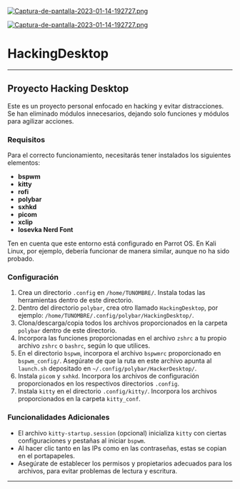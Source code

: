 [![Captura-de-pantalla-2023-01-14-192727.png](https://i.postimg.cc/j2kH8JxY/Captura-de-pantalla-2023-01-14-192727.png)](https://postimg.cc/D4L4004x)

[![Captura-de-pantalla-2023-01-14-192727.png](https://i.postimg.cc/QCB9dY3v/Captura-de-pantalla-2023-01-14-192727.png)](https://postimg.cc/0Ks2tfrC)


# HackingDesktop

---

## Proyecto Hacking Desktop

Este es un proyecto personal enfocado en hacking y evitar distracciones. Se han eliminado módulos innecesarios, dejando solo funciones y módulos para agilizar acciones.

### Requisitos

Para el correcto funcionamiento, necesitarás tener instalados los siguientes elementos:

- **bspwm**
- **kitty**
- **rofi**
- **polybar**
- **sxhkd**
- **picom**
- **xclip**
- **Iosevka Nerd Font**

Ten en cuenta que este entorno está configurado en Parrot OS. En Kali Linux, por ejemplo, debería funcionar de manera similar, aunque no ha sido probado.

### Configuración

1. Crea un directorio `.config` en `/home/TUNOMBRE/`. Instala todas las herramientas dentro de este directorio.
2. Dentro del directorio `polybar`, crea otro llamado `HackingDesktop`, por ejemplo: `/home/TUNOMBRE/.config/polybar/HackingDesktop/`.
3. Clona/descarga/copia todos los archivos proporcionados en la carpeta `polybar` dentro de este directorio.
4. Incorpora las funciones proporcionadas en el archivo `zshrc` a tu propio archivo `zshrc` o `bashrc`, según lo que utilices.
5. En el directorio `bspwm`, incorpora el archivo `bspwmrc` proporcionado en `bspwm_config/`. Asegúrate de que la ruta en este archivo apunta al `launch.sh` depositado en `~/.config/polybar/HackerDesktop/`.
6. Instala `picom` y `sxhkd`. Incorpora los archivos de configuración proporcionados en los respectivos directorios `.config`.
7. Instala `kitty` en el directorio `.config/kitty/`. Incorpora los archivos proporcionados en la carpeta `kitty_conf`.

### Funcionalidades Adicionales

- El archivo `kitty-startup.session` (opcional) inicializa `kitty` con ciertas configuraciones y pestañas al iniciar `bspwm`.
- Al hacer clic tanto en las IPs como en las contraseñas, estas se copian en el portapapeles.
- Asegúrate de establecer los permisos y propietarios adecuados para los archivos, para evitar problemas de lectura y escritura.

---
